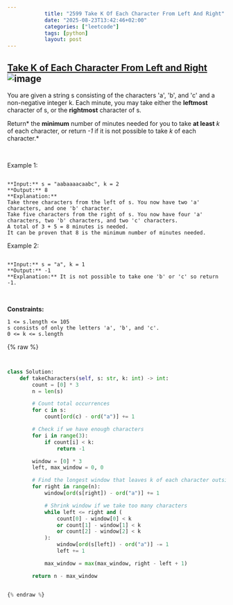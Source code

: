 ```yaml
---
            title: "2599 Take K Of Each Character From Left And Right"
            date: "2025-08-23T13:42:46+02:00"
            categories: ["leetcode"]
            tags: [python]
            layout: post
---
```

            
## [Take K of Each Character From Left and Right](https://leetcode.com/problems/take-k-of-each-character-from-left-and-right) ![image](https://img.shields.io/badge/Difficulty-Medium-orange)

You are given a string s consisting of the characters 'a', 'b', and 'c' and a non-negative integer k. Each minute, you may take either the **leftmost** character of s, or the **rightmost** character of s.

Return* the **minimum** number of minutes needed for you to take **at least** *k* of each character, or return *-1* if it is not possible to take *k* of each character.*

 

Example 1:

```

**Input:** s = "aabaaaacaabc", k = 2
**Output:** 8
**Explanation:** 
Take three characters from the left of s. You now have two 'a' characters, and one 'b' character.
Take five characters from the right of s. You now have four 'a' characters, two 'b' characters, and two 'c' characters.
A total of 3 + 5 = 8 minutes is needed.
It can be proven that 8 is the minimum number of minutes needed.

```

Example 2:

```

**Input:** s = "a", k = 1
**Output:** -1
**Explanation:** It is not possible to take one 'b' or 'c' so return -1.

```

 

**Constraints:**

	1 <= s.length <= 105
	s consists of only the letters 'a', 'b', and 'c'.
	0 <= k <= s.length

{% raw %}


```python


class Solution:
    def takeCharacters(self, s: str, k: int) -> int:
        count = [0] * 3
        n = len(s)

        # Count total occurrences
        for c in s:
            count[ord(c) - ord("a")] += 1

        # Check if we have enough characters
        for i in range(3):
            if count[i] < k:
                return -1

        window = [0] * 3
        left, max_window = 0, 0

        # Find the longest window that leaves k of each character outside
        for right in range(n):
            window[ord(s[right]) - ord("a")] += 1

            # Shrink window if we take too many characters
            while left <= right and (
                count[0] - window[0] < k
                or count[1] - window[1] < k
                or count[2] - window[2] < k
            ):
                window[ord(s[left]) - ord("a")] -= 1
                left += 1

            max_window = max(max_window, right - left + 1)

        return n - max_window


{% endraw %}
```
